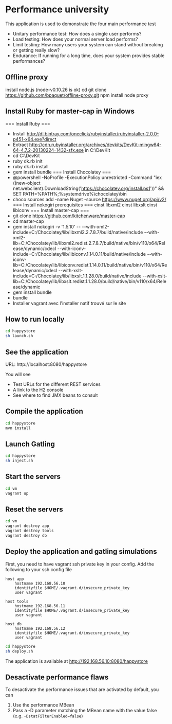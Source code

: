 Performance university
======================

This application is used to demonstrate the four main performance test
* Unitary performance test: How does a single user performs?
* Load testing: How does your normal server load performs?
* Limit testing: How many users your system can stand without breaking or getting really slow?
* Endurance: If running for a long time, does your system provides stable performances?

Offline proxy
-------------
install node.js (node-v0.10.26 is ok)
cd <your directory for projects>
git clone https://github.com/bpaquet/offline-proxy.git
npm install 
node proxy

Install Ruby for master-cap in Windows
--------------------------------------
=== Install Ruby ===
* Install http://dl.bintray.com/oneclick/rubyinstaller/rubyinstaller-2.0.0-p451-x64.exe?direct
* Extract http://cdn.rubyinstaller.org/archives/devkits/DevKit-mingw64-64-4.7.2-20130224-1432-sfx.exe in C:\DevKit
* cd C:\DevKit
* ruby dk.rb init
* ruby dk.rb install
* gem install bundle
=== Install Chocolatey ===
* @powershell -NoProfile -ExecutionPolicy unrestricted -Command "iex ((new-object net.webclient).DownloadString('https://chocolatey.org/install.ps1'))" && SET PATH=%PATH%;%systemdrive%\chocolatey\bin
* choco sources add -name Nuget -source https://www.nuget.org/api/v2/
=== Install nokogiri prerequisites ===
cinst libxml2
cinst libxslt
cinst libiconv
=== Install master-cap ===
* git clone https://github.com/kitchenware/master-cap
* cd master-cap
* gem install nokogiri -v '1.5.10' -- --with-xml2-include=C:/Chocolatey/lib/libxml2.2.7.8.7/build/native/include --with-xml2-lib=C:/Chocolatey/lib/libxml2.redist.2.7.8.7/build/native/bin/v110/x64/Release/dynamic/cdecl --with-iconv-include=C:/Chocolatey/lib/libiconv.1.14.0.11/build/native/include --with-iconv-lib=C:/Chocolatey/lib/libiconv.redist.1.14.0.11/build/native/bin/v110/x64/Release/dynamic/cdecl --with-xslt-include=C:/Chocolatey/lib/libxslt.1.1.28.0/build/native/include --with-xslt-lib=C:/Chocolatey/lib/libxslt.redist.1.1.28.0/build/native/bin/v110/x64/Release/dynamic
* gem install bundle
* bundle
* Installer vagrant avec l'installer natif trouvé sur le site

How to run locally
------------------
~~~bash
cd happystore
sh launch.sh
~~~

See the application
-------------------

URL: http://localhost:8080/happystore

You will see
* Test URLs for the different REST services
* A link to the H2 console
* See where to find JMX beans to consult

Compile the application
-----------------------
~~~bash
cd happystore
mvn install
~~~

Launch Gatling
--------------
~~~bash
cd happystore
sh inject.sh
~~~

Start the servers
-------------------
~~~bash
cd vm
vagrant up
~~~

Reset the servers
-------------------
~~~bash
cd vm
vagrant destroy app
vagrant destroy tools
vagrant destroy db
~~~

Deploy the application and gatling simulations
----------------------------------------------

First, you need to have vagrant ssh private key in your config. Add the following to your ssh config file
~~~
host app
	hostname 192.168.56.10
	identityfile $HOME/.vagrant.d/insecure_private_key
	user vagrant
	
host tools
	hostname 192.168.56.11
	identityfile $HOME/.vagrant.d/insecure_private_key
	user vagrant

host db
	hostname 192.168.56.12
	identityfile $HOME/.vagrant.d/insecure_private_key
	user vagrant
~~~

~~~bash
cd happystore
sh deploy.sh
~~~

The application is available at http://192.168.56.10:8080/happystore

Desactivate performance flaws
----------------------------
To desactivate the performance issues that are activated by default, you can
1. Use the performance MBean
2. Pass a -D parameter matching the MBean name with the value false (e.g. `-DstatFilterEnabled=false`)
